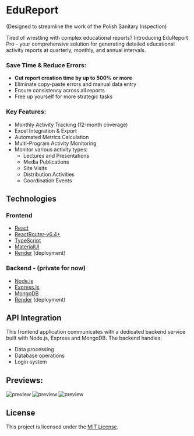 # EduReport 
(Designed to streamline the work of the Polish Sanitary Inspection)

Tired of wrestling with complex educational reports? Introducing EduReport Pro - your comprehensive solution for generating detailed educational activity reports at quarterly, monthly, and annual intervals.

### Save Time & Reduce Errors:
- **Cut report creation time by up to 500% or more**
- Eliminate copy-paste errors and manual data entry
- Ensure consistency across all reports
- Free up yourself for more strategic tasks

### Key Features:
- Monthly Activity Tracking (12-month coverage)
- Excel Integration & Export
- Automated Metrics Calculation
- Multi-Program Activity Monitoring
- Monitor various activity types:
    * Lectures and Presentations
    * Media Publications
    * Site Visits
    * Distribution Activities
    * Coordination Events

## Technologies

### Frontend

- [React](https://reactjs.org/)
- [ReactRouter-v6.4+](https://reactrouter.com/)
- [TypeScript](https://www.typescriptlang.org/)
- [MaterialUI](https://mui.com/) 
- [Render](https://render.com/) (deployment)

### Backend - (private for now)

- [Node.js](https://nodejs.org/en/docs/)
- [Express.js](https://expressjs.com/)
- [MongoDB](https://www.mongodb.com/docs/)
- [Render](https://render.com/) (deployment)

## API Integration

This frontend application communicates with a dedicated backend service built with Node.js, Express and MongoDB. The backend handles:

- Data processing
- Database operations
- Login system

## Previews:

<img src="https://imgur.com/GkKiN2s.png" alt="preview">
<img src="https://imgur.com/kve88Wn.png" alt="preview">
<img src="https://imgur.com/3BaJoBt.png" alt="preview">

## License

This project is licensed under the [MIT License](LICENSE).
